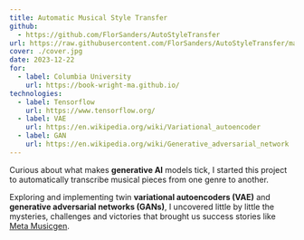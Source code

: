 ```yaml
---
title: Automatic Musical Style Transfer
github:
  - https://github.com/FlorSanders/AutoStyleTransfer
url: https://raw.githubusercontent.com/FlorSanders/AutoStyleTransfer/main/slides.pdf
cover: ./cover.jpg
date: 2023-12-22
for:
  - label: Columbia University
    url: https://book-wright-ma.github.io/
technologies:
  - label: Tensorflow
    url: https://www.tensorflow.org/
  - label: VAE
    url: https://en.wikipedia.org/wiki/Variational_autoencoder
  - label: GAN
    url: https://en.wikipedia.org/wiki/Generative_adversarial_network
---
```


Curious about what makes **generative AI** models tick, I started this project to automatically transcribe musical pieces from one genre to another.

Exploring and implementing twin **variational autoencoders (VAE)** and **generative adversarial networks (GANs)**,
I uncovered little by little the mysteries, challenges and victories that brought us success stories like [Meta Musicgen](https://audiocraft.metademolab.com/musicgen.html).
